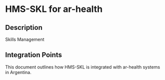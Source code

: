 # HMS-SKL for ar-health

## Description

Skills Management

## Integration Points

This document outlines how HMS-SKL is integrated with ar-health systems in Argentina.
